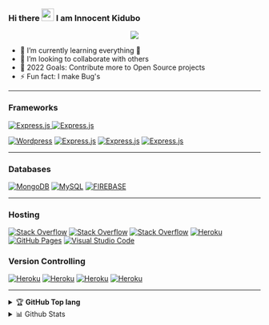 ### Hi there <img src="https://media.giphy.com/media/hvRJCLFzcasrR4ia7z/giphy.gif" width="25px"></a> I am Innocent Kidubo

<p align="center">
 <img src="https://readme-typing-svg.herokuapp.com/?lines=Full-stack%20web%20and%20app%20developer;Experienced%20API%20Designer;3%2B%20years%20of%20coding%20experience;Always%20learning%20new%20things&font=Fira%20Code&center=true&width=440&height=45&color=f75c7e&vCenter=true&size=22"></a>
</p>

<!-- - 🔭 I’m currently working on NestJs -->
- 🌱 I’m currently learning everything 🤣
- 👯 I’m looking to collaborate with others
- 🥅 2022 Goals: Contribute more to Open Source projects
- ⚡ Fun fact: I make Bug's

---

### Frameworks

<!-- <a href="#"><img alt="Express.js" src="https://img.shields.io/badge/Laravel-black?&logo=laravel&logoColor" ></a> -->
<!-- <a href="#"><img alt="Express.js" src="https://img.shields.io/badge/Angular-DD0031?&logo=angular&logoColor=white" ></a> -->
<!-- <a href="#"><img alt="Wordpress" src="https://img.shields.io/badge/Ionic-3880FF?&logo=ionic&logoColor=white" ></a> -->
<a href="#"><img alt="Express.js" src="https://img.shields.io/badge/Express.js%20-%23404d59.svg?logo=express&logoColor=white"> </a>
<a href="#"><img alt="Express.js" src="https://img.shields.io/badge/Tailwind_CSS-38B2AC?&logo=tailwind-css&logoColor=white" ></a>
<!-- <a href="#"><img alt="Express.js" src="https://img.shields.io/badge/jQuery-0769AD?&logo=jquery&logoColor=white" ></a> -->
<a href="#"><img alt="Wordpress" src="https://img.shields.io/badge/Wordpress-21759B?logo=wordpress&logoColor=white" ></a>
<a href="#"><img alt="Express.js" src="https://img.shields.io/badge/React-20232A?&logo=react&logoColor=61DAFB" ></a>
<a href="#"><img alt="Express.js" src="https://img.shields.io/badge/Vue.js-35495E?&logo=vue-dot-js&logoColor=4FC08D" ></a>
<a href="#"><img alt="Express.js" src="https://img.shields.io/badge/GraphQl-E10098?&logo=graphql&logoColor=white" ></a> 

---

### Databases

<a href="#"><img alt="MongoDB" src ="https://img.shields.io/badge/MongoDB-%234ea94b.svg?logo=mongodb&logoColor=white"></a>
<a href="#"><img alt="MySQL" src="https://img.shields.io/badge/MySQL-%2300f.svg?logo=mysql&logoColor=white"></a>
<a href="#"><img alt="FIREBASE" src="https://img.shields.io/badge/Firebase-007ACC?&logo=firebase" ></a>

---
### Hosting

<a href="#"><img alt="Stack Overflow" src="https://img.shields.io/badge/Amazon_AWS-232F3E?&logo=amazon-aws&logoColor=white"></a>
<a href="#"><img alt="Stack Overflow" src="https://img.shields.io/badge/Digital_Ocean-0080FF?&logo=DigitalOcean&logoColor=white"></a>
<a href="#"><img alt="Stack Overflow" src="https://img.shields.io/badge/Netlify-00C7B7?&logo=netlify&logoColor=white"></a>
<a href="#"><img alt="Heroku" src="https://img.shields.io/badge/Heroku%20-%23430098.svg?logo=heroku&logoColor=white"></a>
<a href="#"><img alt="GitHub Pages" src="https://img.shields.io/badge/GitHub%20Pages-%23327FC7.svg?logo=github&logoColor=white" ></a>
<a href="#"><img alt="Visual Studio Code" src="https://img.shields.io/badge/Nginx-009639?&logo=nginx&logoColor=whitet"></a> 

<!-- ---
### DevOps

<a href="#"><img alt="Heroku" src="https://img.shields.io/badge/-Docker-black?&logo=docker"></a>
<a href="#"><img alt="Heroku" src="https://img.shields.io/badge/Jenkins-D24939?&logo=Jenkins&logoColor=white"></a>

--- -->

<!-- ### IDES

<a href="#"><img alt="Visual Studio Code" src="https://img.shields.io/badge/Visual%20Studio%20Code-0078d7.svg?logo=visual-studio-code&logoColor=white"></a>
<a href="#"><img alt="Visual Studio Code" src="https://img.shields.io/badge/Atom-66595C?&logo=Atom&logoColor=white"></a>
<a href="#"><img alt="Visual Studio Code" src="https://img.shields.io/badge/sublime_text-%23575757.svg?&logo=sublime-text&logoColor=important"></a>

--- -->

### Version Controlling

<a href="#"><img alt="Heroku" src="https://img.shields.io/badge/-Git-black?&logo=git" ></a>
<a href="#"><img alt="Heroku" src="https://img.shields.io/badge/-GitHub-181717?style=flat-square&logo=github" ></a>
<a href="#"><img alt="Heroku" src="https://img.shields.io/badge/GitLab-330F63?&logo=gitlab&logoColor=white" ></a>
<a href="#"><img alt="Heroku" src="https://img.shields.io/badge/Bitbucket-330F63?&logo=bitbucket&logoColor=white" ></a>

---

<details>
    <summary>&#127942 <b>GitHub Top lang</b></summary><br/>
<img align="center" src="https://github-readme-stats.vercel.app/api/top-langs?username=kidubo&show_icons=true&locale=en&layout=compact" alt="kidubo" />

</details>

<details>
  <summary>📊 Github Stats</summary>
<br><br>
  <img alt="kidubo Github Stats" src="https://github-readme-stats.vercel.app/api?username=kidubo&count_private=true&show_icons=true&theme=algolia" style="height:214px;"/>
</details>


































<!-- <h1 align="center">Hi 👋, I'm Innocent kidubo</h1>
<h3 align="center">A passionate Full-stack developer from Tanzania</h3>

<p align="left"> <img src="https://komarev.com/ghpvc/?username=kidubo&label=Profile%20views&color=0e75b6&style=flat" alt="kidubo" /> </p>

<!-- <p align="left"> <a href="https://github.com/ryo-ma/github-profile-trophy"><img src="https://github-profile-trophy.vercel.app/?username=kidubo" alt="kidubo" /></a> </p>
 -->
<!-- - 🔭 I’m currently working on [Expensify](https://react-kdb-course-2-expensify.herokuapp.com/)
 -->
<!-- - 🌱 I’m currently learning **PYTHON** -->

<!-- - 👯 I’m looking to collaborate on **Reactjs,Nodejs,MongoDb,Express .** -->

<!-- - 💬 Ask me about **react, redux , Nodejs .** -->

<!-- - 📫 How to reach me **innocentleonard0007@gmail.com**
 -->
<!-- - 📄 Know about my experiences [https://kidubo-portfolio.herokuapp.com/](https://kidubo-portfolio.herokuapp.com/)
 -->
<!-- - ⚡ Fun fact ** How can i ..... **
 -->
<!-- <h3 align="left">Connect with me:</h3>
<p align="left">
<a href="https://linkedin.com/in/innocent-leonard-b42179131" target="blank"><img align="center" src="https://raw.githubusercontent.com/rahuldkjain/github-profile-readme-generator/master/src/images/icons/Social/linked-in-alt.svg" alt="innocent-leonard-b42179131" height="30" width="40" /></a>
</p> -->

<!-- <h3 align="left">Languages and Tools:</h3>
 <a href="https://www.w3schools.com/css/" target="_blank"> <img src="https://raw.githubusercontent.com/devicons/devicon/master/icons/css3/css3-original-wordmark.svg" alt="css3" width="40" height="40"/> </a> <a href="https://www.docker.com/" target="_blank"> <img src="https://raw.githubusercontent.com/devicons/devicon/master/icons/docker/docker-original-wordmark.svg" alt="docker" width="40" height="40"/> 
</a> <a href="https://expressjs.com" target="_blank"> <img src="https://raw.githubusercontent.com/devicons/devicon/master/icons/express/express-original-wordmark.svg" alt="express" width="40" height="40"/> </a> <a href="https://heroku.com" target="_blank"> <img src="https://www.vectorlogo.zone/logos/heroku/heroku-icon.svg" alt="heroku" width="40" height="40"/> </a> <a href="https://developer.mozilla.org/en-US/docs/Web/JavaScript" target="_blank"> <img src="https://raw.githubusercontent.com/devicons/devicon/master/icons/javascript/javascript-original.svg" alt="javascript" width="40" height="40"/> </a> </a>  </a> <a href="https://www.mongodb.com/" target="_blank"> <img src="https://raw.githubusercontent.com/devicons/devicon/master/icons/mongodb/mongodb-original-wordmark.svg" alt="mongodb" width="40" height="40"/> </a> <a href="https://www.mysql.com/" target="_blank"> <img src="https://raw.githubusercontent.com/devicons/devicon/master/icons/mysql/mysql-original-wordmark.svg" alt="mysql" width="40" height="40"/> </a> <a href="https://nodejs.org" target="_blank"> <img src="https://raw.githubusercontent.com/devicons/devicon/master/icons/nodejs/nodejs-original-wordmark.svg" alt="nodejs" width="40" height="40"/> </a> <a href="https://reactjs.org/" target="_blank"> <img src="https://raw.githubusercontent.com/devicons/devicon/master/icons/react/react-original-wordmark.svg" alt="react" width="40" height="40"/> </a> <a href="https://redux.js.org" target="_blank"> <img src="https://raw.githubusercontent.com/devicons/devicon/master/icons/redux/redux-original.svg" alt="redux" width="40" height="40"/> </a> <a href="https://sass-lang.com" target="_blank"> <img src="https://raw.githubusercontent.com/devicons/devicon/master/icons/sass/sass-original.svg" alt="sass" width="40" height="40"/> </a>  <a href="https://webpack.js.org" target="_blank"> <img src="https://raw.githubusercontent.com/devicons/devicon/d00d0969292a6569d45b06d3f350f463a0107b0d/icons/webpack/webpack-original-wordmark.svg" alt="webpack" width="40" height="40"/> </a>  -->





<!-- <br/>
<p><img align="left" src="https://github-readme-stats.vercel.app/api/top-langs?username=kidubo&show_icons=true&locale=en&layout=compact" alt="kidubo" /></p> -->
<!--  
 <p>&nbsp;<img align="center" src="https://github-readme-stats.vercel.app/api?username=kidubo&show_icons=true&locale=en" alt="kidubo" /></p>

<p><img align="center" src="https://github-readme-streak-stats.herokuapp.com/?user=kidubo&" alt="kidubo" /></p> -->
 
